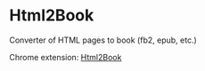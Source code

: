 Html2Book
=========

Converter of HTML pages to book (fb2, epub, etc.)

Chrome extension: [Html2Book](https://chrome.google.com/webstore/detail/html2book/jafkfcddjbcfdjnogbhogflaagohdohf?hl=en-US)
